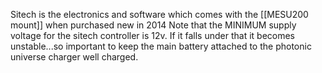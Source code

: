 Sitech is the electronics and software which comes with the [[MESU200 mount]] when purchased new in 2014 Note that the MINIMUM supply voltage for the sitech controller is 12v. If it falls under that it becomes unstable...so important to keep the main battery attached to the photonic universe charger well charged.
